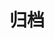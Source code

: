 ---
title: "归档"
layout: "archives"
url: "/archives"
summary: "archives"
description: "所有的文章都在这里了"
---